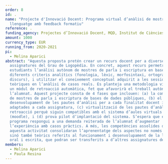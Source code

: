 ```yaml
---
order: 8
id: .
name: "Projecte d'Innovació Docent: Programa virtual d’anàlisi de mostres de
  llenguatge amb feedback formatiu"
reference: .
funding_agency: Projectes d’Innovació Docent, MQD, Institut de Ciències de l’Educació, UAB
amount: 1000
currency_type: EUR
running_from: 2020-2021
pi:
  - Melina Aparici
abstract: "Aquesta proposta pretén crear un recurs docent per a diverses
  assignatures del Grau de Logopèdia. En concret, aquest recurs permetrà als
  estudiants l’anàlisi autònom de mostres de parla i escriptura en base a
  diferents criteris analítics (fonologia, lèxic, morfosintaxi, ortografia,
  discurs), i utilitzar el coneixement conceptual adquirit a les sessions
  teòriques en l’anàlisi de casos reals. Es planteja una metodologia virtual amb
  un mòdul de retroacció automàtica, fet que afavorirà el treball autònom de
  l’alumnat. Aquest projecte consta de 4 fases que inclouen: (a) la compilació
  de mostres de parla i escriptura de bases de dades públiques, (b) el disseny i
  desenvolupament de les pautes d’anàlisi per a cada finalitat docent i
  adaptades a cada assignatura, (c) virtualització de les pautes d’anàlisi i la
  retroacció perquè siguin compatibles amb el sistema d’aules virtuals de la UAB
  (moodle), i (d) prova pilot d’implantació del sistema. S’espera que el
  programa respongui a una demanda reiterada de l’alumnat d’augmentar
  l’experiència amb casos pràctics. A més, les competències assolides durant
  aquesta activitat consolidaran l’aprenentatge dels aspectes no només pràctics
  sinó també teòrics referits al funcionament i desenvolupament de la llengua
  oral i escrita, que podran ser transferits a d’altres assignatures del Grau."
members:
  - Melina Aparici
  - Paula Resina
---
```

